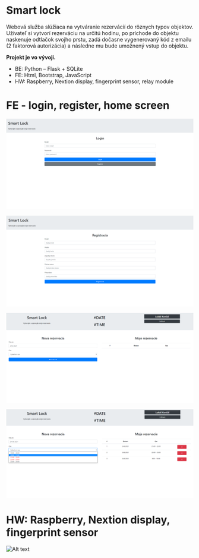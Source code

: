 # Smart lock

Webová služba slúžiaca na vytváranie rezervácií do rôznych typov objektov. Užívateľ si vytvorí rezerváciu na určitú hodinu, po príchode do objektu naskenuje odtlačok svojho prstu, zadá dočasne vygenerovaný kód z emailu (2 faktorová autorizácia) a následne mu bude umožnený vstup do objektu. 

**Projekt je vo vývoji.**

- BE: Python – Flask + SQLite
- FE: Html, Bootstrap, JavaScript
- HW: Raspberry, Nextion display, fingerprint sensor, relay module

# FE - login, register, home screen

![Alt text](images/login.png?raw=true "Login")

![Alt text](images/registracia.png?raw=true "Register")

![Alt text](images/home1.png?raw=true "Home1")

![Alt text](images/home2.png?raw=true "Home2")


# HW: Raspberry, Nextion display, fingerprint sensor

![Alt text](images/hw.png?raw=true "Home2")

